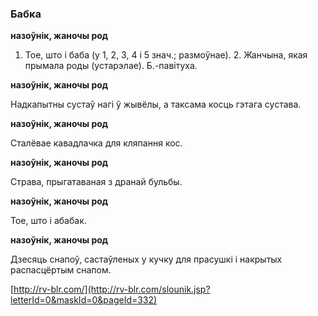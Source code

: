 ### Бабка
**назоўнік, жаночы род**

1. Тое, што і баба (у 1, 2, 3, 4 і 5 знач.; размоўнае). 2. Жанчына, якая прымала роды (устарэлае). Б.-павітуха.

**назоўнік, жаночы род**

Надкапытны сустаў нагі ў жывёлы, а таксама косць гэтага сустава.

**назоўнік, жаночы род**

Сталёвае кавадлачка для кляпання кос.

**назоўнік, жаночы род**

Страва, прыгатаваная з дранай бульбы.

**назоўнік, жаночы род**

Тое, што і абабак.

**назоўнік, жаночы род**

Дзесяць снапоў, састаўленых у кучку для прасушкі і накрытых распасцёртым снапом.

<a rel="author">[http://rv-blr.com/](http://rv-blr.com/slounik.jsp?letterId=0&maskId=0&pageId=332)</a>
